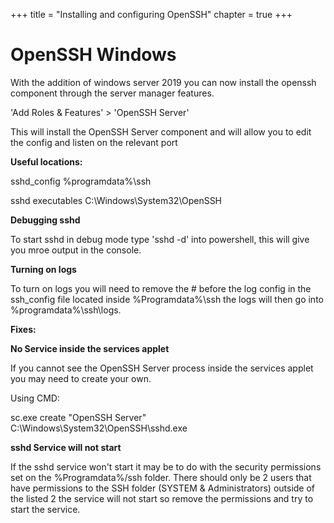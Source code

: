+++
title = "Installing and configuring OpenSSH"
chapter = true
+++

# OpenSSH Windows

With the addition of windows server 2019 you can now install the openssh component through the server manager features.

'Add Roles & Features' > 'OpenSSH Server'

This will install the OpenSSH Server component and will allow you to edit the config and listen on the relevant port

**Useful locations:**

sshd_config
%programdata%\ssh

sshd executables
C:\Windows\System32\OpenSSH

**Debugging sshd**

To start sshd in debug mode type 'sshd -d' into powershell, this will give you mroe output in the console.

**Turning on logs**

To turn on logs you will need to remove the # before the log config in the ssh_config file located inside %Programdata%\ssh the logs will then go into %programdata%\ssh\logs.

**Fixes:**

**No Service inside the services applet**

If you cannot see the OpenSSH Server process inside the services applet you may need to create your own.

Using CMD:

sc.exe create "OpenSSH Server" C:\Windows\System32\OpenSSH\sshd.exe

**sshd Service will not start**

If the sshd service won't start it may be to do with the security permissions set on the %Programdata%/ssh folder.
There should only be 2 users that have permissions to the SSH folder (SYSTEM & Administrators) outside of the listed 2 the service will not start so remove the permissions and try to start the service.



